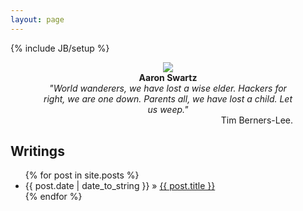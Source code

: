```yaml
---
layout: page
---
```

{% include JB/setup %}

<center>
  <div style="width: 400px">
    <img src="http://rubiojr.frameos.org/images/aaron.jpg"/>
    <div style="font-weight: bold">Aaron Swartz</div>
    <div>
      <i>"World wanderers, we have lost a wise elder. Hackers for right, we are one down. Parents all, we have lost a child. Let us weep."</i>
    </div>
    <div style="text-align:right">
      Tim Berners-Lee.
    </div>
  </div>
</center>


## Writings

<ul class="posts">
  {% for post in site.posts %}
    <li><span>{{ post.date | date_to_string }}</span> &raquo; <a href="{{ BASE_PATH }}{{ post.url }}">{{ post.title }}</a></li>
  {% endfor %}
</ul>


